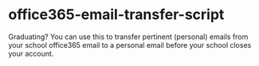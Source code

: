 # office365-email-transfer-script
Graduating? You can use this to transfer pertinent (personal) emails from your school office365 email to a personal email before your school closes your account.

